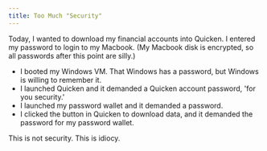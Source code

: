 ```yaml
---
title: Too Much "Security"
---
```


Today, I wanted to download my financial accounts into Quicken.  I entered my password to login to my Macbook.  (My Macbook disk is encrypted, so all passwords after this point are silly.)

*  I booted my Windows VM.  That Windows has a password, but Windows is willing to remember it.
*  I launched Quicken and it demanded a Quicken account password, 'for you security.'
*  I launched my password wallet and it demanded a password.
*  I clicked the button in Quicken to download data, and it demanded the password for my password wallet.

This is not security. This is idiocy.